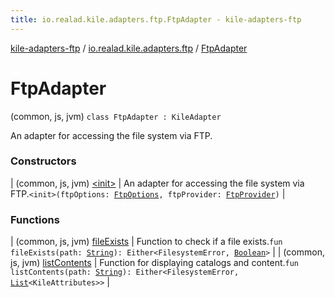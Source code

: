 ```yaml
---
title: io.realad.kile.adapters.ftp.FtpAdapter - kile-adapters-ftp
---
```


[kile-adapters-ftp](../../index.html) / [io.realad.kile.adapters.ftp](../index.html) / [FtpAdapter](./index.html)

# FtpAdapter

(common, js, jvm) `class FtpAdapter : KileAdapter`

An adapter for accessing the file system via FTP.

### Constructors

| (common, js, jvm) [&lt;init&gt;](-init-.html) | An adapter for accessing the file system via FTP.`<init>(ftpOptions: `[`FtpOptions`](../-ftp-options/index.html)`, ftpProvider: `[`FtpProvider`](../-ftp-provider/index.html)`)` |

### Functions

| (common, js, jvm) [fileExists](file-exists.html) | Function to check if a file exists.`fun fileExists(path: `[`String`](https://kotlinlang.org/api/latest/jvm/stdlib/kotlin/-string/index.html)`): Either<FilesystemError, `[`Boolean`](https://kotlinlang.org/api/latest/jvm/stdlib/kotlin/-boolean/index.html)`>` |
| (common, js, jvm) [listContents](list-contents.html) | Function for displaying catalogs and content.`fun listContents(path: `[`String`](https://kotlinlang.org/api/latest/jvm/stdlib/kotlin/-string/index.html)`): Either<FilesystemError, `[`List`](https://kotlinlang.org/api/latest/jvm/stdlib/kotlin.collections/-list/index.html)`<KileAttributes>>` |

